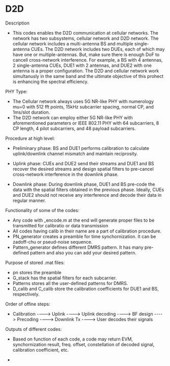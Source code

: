 # D2D
Description

   - This codes enables the D2D communication at cellular networks. The network has two subsystems, cellular network and D2D network.
     The cellular network includes a multi-antenna BS and multiple single-antenna CUEs. The D2D network includes two DUEs, each of 
     which may have one or multiple-antennas. But, make sure there is enough DoF to cancell cross-network interference. For example,
     a BS with 4 antennas, 2 single-antenna CUEs, DUE1 with 2 antennas, and DUE2 with one antenna is a proper configuration. The D2D
     and cellular network work simultanusly in the same band and the ultimate objective of this prohect is enhancing the spectral 
     efficiency.


PHY Type:

   - The Cellular network always uses 5G NR-like PHY with numerology mu=0 with 512 fft points, 15kHz subcarrier spacing, normal CP, 
     and 1ms/slot duration.
   - The D2D network can employ either 5G NR-like PHY with aforementioned parameters or IEEE 802.11 PHY with 64 subcarriers, 8 CP
     length, 4 pilot subcarriers, and 48 payload subcarriers.


Procedure at high level:

   + Preliminary phase: BS and DUE1 performs calibration to calculate uplink/downlink channel mismatch and maintain reciprosity.

   + Uplink phase:   CUEs and DUE2 send their streams and DUE1 and BS recover the desired streams and design spatial filters to 
                     pre-cancel cross-network interference in the downlink phase.
   + Downlink phase: During downlink phase, DUE1 and BS pre-code the data with the spatial filters obtained in the previous phase.
                     Ideally, CUEs and DUE2 should not receive any interference and decode their data in regular manner.


Functionality of some of the codes:

   + Any code with _encode.m at the end will generate proper files to be transmitted for calibratio or data transmission
   + All codes having calib in their name are a part of calibration procedure.
   + PN_generator creates a preamble for time synchornization. It can be zadoff-chu or pseud-noise sequence.
   + Pattern_generator defines different DMRS pattern. It has many pre-defined pattern and also you can add your desired pattern.

Purpose of stored .mat files:

   + pn stores the preamble
   + G_stack has the spatial filters for each subcarrier.
   + Patterns stores all the user-defined patterns for DMRS.
   + D_calib and C_calib store the calibration coefficients for DUE1 and BS, respectively.


Order of offine steps:

   + Calibration ----> Uplink ----> Uplink decoding ----> BF design ----> Precoding ----> Downlink Tx ----> User decodes their signals

Outputs of different codes:

   + Based on function of each code, a code may return EVM, synchornization result, freq. offset, constellation of decoded signal, 
     calibration coefficient, etc.























   +


